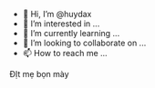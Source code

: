 - 👋 Hi, I’m @huydax
- 👀 I’m interested in ...
- 🌱 I’m currently learning ...
- 💞️ I’m looking to collaborate on ...
- 📫 How to reach me ...

<!---
huydax/huydax is a ✨ special ✨ repository because its `README.md` (this file) appears on your GitHub profile.
You can click the Preview link to take a look at your changes.
--->
ĐỊt mẹ bọn mày
